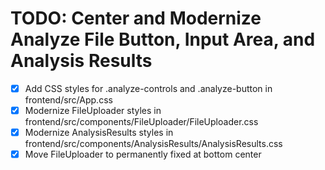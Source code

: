 # TODO: Center and Modernize Analyze File Button, Input Area, and Analysis Results

- [x] Add CSS styles for .analyze-controls and .analyze-button in frontend/src/App.css
- [x] Modernize FileUploader styles in frontend/src/components/FileUploader/FileUploader.css
- [x] Modernize AnalysisResults styles in frontend/src/components/AnalysisResults/AnalysisResults.css
- [x] Move FileUploader to permanently fixed at bottom center
